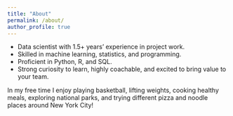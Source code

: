 ```yaml
---
title: "About"
permalink: /about/
author_profile: true
---
```


* Data scientist with 1.5+ years’ experience in project work.  
* Skilled in machine learning, statistics, and programming.  
* Proficient in Python, R, and SQL.  
* Strong curiosity to learn, highly coachable, and excited to bring value to your team.

In my free time I enjoy playing basketball, lifting weights, cooking healthy meals, exploring national parks, and trying different pizza and noodle places around New York City!  
